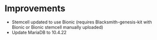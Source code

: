# Improvements

* Stemcell updated to use Bionic (requires Blacksmith-genesis-kit with Bionic or Bionic stemcell manually uploaded)
* Update MariaDB to 10.4.22

